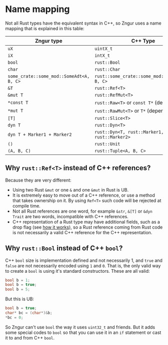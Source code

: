 # Name mapping

Not all Rust types have the equivalent syntax in C++, so Zngur uses a name mapping that is explained in this table:

| Zngur type                               | C++ Type                                       |
| ---------------------------------------- | ---------------------------------------------- |
| `uX`                                     | `uintX_t`                                      |
| `iX`                                     | `intX_t`                                       |
| `bool`                                   | `rust::Bool`                                   |
| `char`                                   | `rust::Char`                                   |
| `some_crate::some_mod::SomeAdt<A, B, C>` | `rust::some_crate::some_mod::SomeAdt<A, B, C>` |
| `&T`                                     | `rust::Ref<T>`                                 |
| `&mut T`                                 | `rust::RefMut<T>`                              |
| `*const T`                               | `rust::Raw<T>` or `const T*` (depends on `T`)  |
| `*mut T`                                 | `rust::RawMut<T>` or `T*` (depends on `T`)     |
| `[T]`                                    | `rust::Slice<T>`                               |
| `dyn T`                                  | `rust::Dyn<T>`                                 |
| `dyn T + Marker1 + Marker2`              | `rust::Dyn<T, rust::Marker1, rust::Marker2>`   |
| `()`                                     | `rust::Unit`                                   |
| `(A, B, C)`                              | `rust::Tuple<A, B, C>`                         |

## Why `rust::Ref<T>` instead of C++ references?

Because they are very different:

- Using two Rust `&mut` or one `&` and one `&mut` in Rust is UB.
- It is extremely easy to move out of a C++ reference, or use a method that takes ownership on it. By using `Ref<T>` such code
  will be rejected at compile time.
- Not all Rust references are one word, for example `&str`, `&[T]` or `&dyn Trait` are two words, incompatible with C++ references.
- C++ representation of a Rust type may have additional fields, such as a drop flag (see [how it works](../how_it_works.html)), so a Rust reference coming from Rust code
  is not necessarily a valid C++ reference for the C++ representation.

## Why `rust::Bool` instead of C++ `bool`?

C++ `bool` size is implementation defined and not necessarily 1, and `true` and `false` are not necessarily encoded
using `1` and `0`. That is, the only valid way to create a `bool` is using it's standard constructors. These are all
valid:

```C++
bool b = 1;
bool b = true;
bool b = 5;
```

But this is UB:

```C++
bool b = true;
char* bc = (char*)&b;
*bc = 0;
```

So Zngur can't use `bool` the way it uses `uint32_t` and friends. But it adds some special codes to `bool` so
that you can use it in an `if` statement or cast it to and from C++ `bool`.
